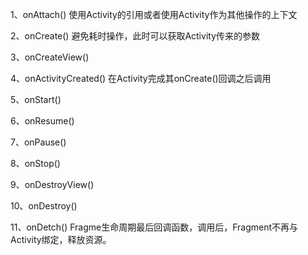 1、onAttach()          使用Activity的引用或者使用Activity作为其他操作的上下文

2、onCreate()          避免耗时操作，此时可以获取Activity传来的参数

3、onCreateView()      

4、onActivityCreated()  在Activity完成其onCreate()回调之后调用

5、onStart()

6、onResume()

7、onPause()

8、onStop()

9、onDestroyView()

10、onDestroy()

11、onDetch()      Fragme生命周期最后回调函数，调用后，Fragment不再与Activity绑定，释放资源。
